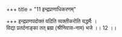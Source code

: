+++
title = "11 इन्द्रप्राणाधिकरणम्"

+++
इन्द्रप्राणपदोक्तं यदिति व्यक्तीकरोति यद्धर्मैः ।  
विद्या प्रतर्दनाङ्का तत् ब्रह्म (श्रीनिवास-नाम) भजे ।। 12 ।।